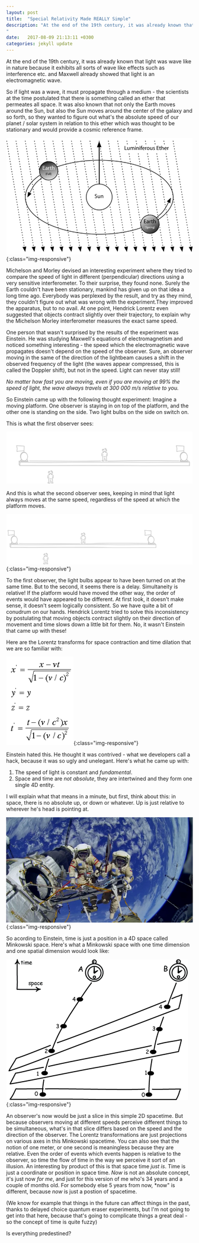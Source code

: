 ```yaml
---
layout: post
title:  "Special Relativity Made REALLY Simple"
description: "At the end of the 19th century, it was already known that light because it exhibits all sorts of wave like effects such as interference etc. and Maxwell already showed that light is an electromagnetic wave.
"
date:   2017-08-09 21:13:11 +0300
categories: jekyll update
---
```

At the end of the 19th century, it was already known that light was wave like in nature because it exhibits all sorts of wave like effects such as interference etc. and Maxwell already showed that light is an electromagnetic wave. 

So if light was a wave, it must propagate through a medium - the scientists at the time postulated that there is something called an ether that permeates all space. It was also known that not only the Earth moves around the Sun, but also the Sun moves around the center of the galaxy and so forth, so they wanted to figure out what's the absolute speed of our planet / solar system in relation to this ether which was thought to be stationary and would provide a cosmic reference frame. 

![image-title-here](/images/ether.png){:class="img-responsive"} 

Michelson and Morley devised an interesting experiment where they tried to compare the speed of light in different (perpendicular) directions using a very sensitive interferometer. To their surprise, they found none. Surely the Earth couldn't have been stationary, mankind has given up on that idea a long time ago. Everybody was perplexed by the result, and try as they mind, they couldn't figure out what was wrong with the experiment.They improved the apparatus, but to no avail. At one point, Hendrick Lorentz even suggested that objects contract slightly over their trajectory, to explain why the Michelson Morley interferometer measures the exact same speed.

One person that wasn't surprised by the results of the experiment was Einstein. He was studying Maxwell's equations of electromagnetism and noticed something interesting - the speed which the electromagnetic wave propagates doesn't depend on the speed of the observer. Sure, an observer moving in the same of the direction of the lightbeam causes a shift in the observed frequency of the light (the waves appear compressed, this is called the Doppler shift), but not in the speed. Light can never stay still!

*No matter how fast you are moving, even if you are moving at 99% the speed of light, the wave always travels at 300 000 m/s relative to you.*

So Einstein came up with the following thought experiment: Imagine a moving platform. One observer is staying in on top of the platform, and the other one is standing on the side. Two light bulbs on the side on switch on.

This is what the first observer sees: 

<img src="/images/simultaneity1.gif" width="650">

And this is what the second observer sees, keeping in mind that light always moves at the same speed, regardless of the speed at which the platform moves.

![image-title-here](/images/simultaneity2.gif){:class="img-responsive"} 

To the first observer, the light bulbs appear to have been turned on at the same time. But to the second, it seems there is a delay. Simultaneity is relative! If the platform would have moved the other way, the order of events would have appeared to be different. At first look, it doesn't make sense, it doesn't seem logically consistent. So we have quite a bit of conudrum on our hands. Hendrick Lorentz tried to solve this inconsistency by postulating that moving objects contract slightly on their direction of movement and time slows down a little bit for them. No, it wasn't Einstein that came up with these!

Here are the Lorentz transforms for space contraction and time dilation that we are so familiar with:

![image-title-here](/images/lorentz.gif){:class="img-responsive"} 

Einstein hated this. He thought it was contrived - what we developers call a hack, because it was so ugly and unelegant. Here's what he came up with:

1. The speed of light is constant and *fundamental*.
2. Space and time are *not absolute*, they are intertwined and they form one single 4D entity.

I will explain what that means in a minute, but first, think about this: in space, there is no absolute up, or down or whatever. Up is just relative to wherever he's head is pointing at.

![image-title-here](/images/up.jpg){:class="img-responsive"} 

So acording to Einstein, time is just a position in a 4D space called Minkowski space. Here's what a Minkowski space with one time dimension and one spatial dimension would look like:

![image-title-here](/images/planes.png){:class="img-responsive"} 

An observer's now would be just a slice in this simple 2D spacetime. But because observers moving at different speeds perceive different things to be simultaneous, what's in that slice differs based on the speed and the direction of the observer. The Lorentz transformations are just projections on various axes in this Minkowski spacetime. You can also see that the notion of one meter, or one second is meaningless because they are relative. Even the order of events which events happen is relative to the observer, so time the flow of time in the way we perceive it sort of an illusion. An interesting by product of this is that space time *just is*. Time is just a coordinate or position in space time. *Now* is not an absolute concept, it's just now *for me*, and just for this version of me who's 34 years and a couple of months old. For somebody else 5 years from now, *now" is different, because *now* is just a postion of spacetime.

(We know for example that things in the future can affect things in the past, thanks to delayed choice quantum eraser experiments, but I'm not going to get into that here, because that's going to complicate things a great deal - so the concept of time is quite fuzzy)

Is everything predestined?


